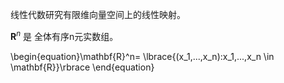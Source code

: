 线性代数研究有限维向量空间上的线性映射。

$\mathbf{R}^n$  是 全体有序n元实数组。

\begin{equation}\mathbf{R}^n=
\lbrace{(x_1,...,x_n):x_1,...,x_n \in \mathbf{R}}\rbrace
\end{equation}

